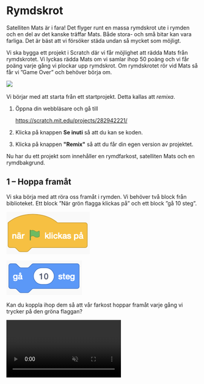 # Rymdskrot

Satelliten Mats är i fara! Det flyger runt en massa rymdskrot ute i rymden och en del av det kanske träffar Mats. Både stora- och små bitar kan vara farliga. Det är bäst att vi försöker städa undan så mycket som möjligt.

Vi ska bygga ett projekt i Scratch där vi får möjlighet att rädda Mats från rymdskrotet. Vi lyckas rädda Mats om vi samlar ihop 50 poäng och vi får poäng varje gång vi plockar upp rymdskrot. Om rymdskrotet rör vid Mats så får vi ”Game Over” och behöver börja om.

![](./0_1.gif)

Vi börjar med att starta från ett startprojekt. Detta kallas att *remixa*.

1. Öppna din webbläsare och gå till
		
	<a href="https://scratch.mit.edu/projects/282942221/" target="_blank">https://scratch.mit.edu/projects/282942221/</a>
	
2. Klicka på knappen **Se inuti** så att du kan se koden.
3. Klicka på knappen **"Remix"** så att du får din egen version av projektet.

Nu har du ett projekt som innehåller en rymdfarkost, satelliten Mats och en rymdbakgrund.

##  1 – Hoppa framåt

Vi ska börja med att röra oss framåt i rymden. Vi behöver två block från biblioteket. Ett block ”När grön flagga klickas på” och ett block ”gå 10 steg”.

![](./1_1.png)

![](./1_2.png)

Kan du koppla ihop dem så att vår farkost hoppar framåt varje gång vi trycker på den gröna flaggan?

<video src="./1_3.mp4" autoplay loop muted />

## 2 – Loopa

Så här ska din kod se ut nu:

![Nu hoppar vi framåt varje gång vi trycker på den gröna flaggan](./2_1.png)

Nästa steg är att lägga till en loop så att vår rymdfarkost fortsätter att åka framåt.

Det finns ett block som heter ”för alltid”. 

![För alltid](./2_2.png)

Kan du koppla ihop det med de förra blocken så att vår farkost fortsätter att åka framåt utan att stanna när vi trycker på den gröna flaggan?


<video src="./2_3.mp4" autoplay loop muted />

> 10 steg framåt går lite för fort. Testa att ändra till 1 steg framåt så att vår rymdfarkost åker lite långsammare.

## 3 – Svänga

Så här ska din kod se ut nu:

![Nu fortsätter vi att gå framåt. För alltid.](./3_1.png)

Nästa steg är att lägga till styrning.

Det finns ett block som heter ”när mellanslag-tangenten trycks ned” och två block som svänger. Ett block svänger vänster och ett block svänger höger.

![](./3_2.png)

Kan du ändra och sätta ihop dessa block så att när ”vänsterpil” tangenten trycks ned så ska farkosten svänga vänster? Och när ”högerpil” tangenten trycks ned så ska farkosten svänga höger?

<video src="./3_3.mp4" autoplay loop muted />

## 4 – Spara

Så här ska din kod se ut nu:

![Nu kan vi styra vår farkost i rymden](./4_1.png)

Nästa steg är att spara projektet.

### Är du inloggad?

Om du är inloggad så sparas ditt projektet automatiskt men om du vill vara säker så kan du trycka på **Arkiv** och sedan **Spara nu**.

### Har du inget konto?

Om du inte har ett konto eller inte vill logga in så kan du spara ned ditt projekt som en fil till datorn.

Tryck på **Arkiv** och sedan **Spara till din dator**.

## 5 – Skapa rymdskrot

Men vart är allt rymdskrot? Rymden ser ju helt ren ut? Låt oss lägga till lite rymdskrot i vår rymd så att vi har något att städa.

Tryck på knappen för att måla en ny sprajt.

![Tryck på knappen för att måla en ny sprajt](./5_1.png)

Rita en kvadrat genom att välja kvadratverktyget från palletten till vänster och sedan rita en kvadrat på den rutiga ytan. Välj vilken färg du vill.

> Tips! För att rita en *perfekt* kvadrat så håll ned tangenten **shift** när du ritar ut din kvadrat.

![](./5_2.png)

Döp din sprajt till ”kvadrat”.

![](./5_3.png)

## 6 – Koda kvadrat

Tryck på ”kvadrat” i ditt bibliotek så att den är vald. Vi kan se att den är vald genom att den har en blå ram runt sig. Nu ska vi koda vad kvadraten ska göra.

Nu ska vi lägga till kod för vår kvadrat så att den försvinner när vår farkost rör vid det. Klicka på fliken ”kod” för att komma till koden för kvadraten.

![](./6_1.png)

> **Ser du inte din kod?** Din kod för din farkost har inte försvunnit. All kod som vi lägger ut är kopplade till en sprajt. Eftersom vi skapade en ny sprajt för vårt rymdskrot så har inte den fått någon kod ännu. Om vi väljer vår farkost i biblioteket så kommer vi se vår kod igen.

![](./5_3.png)

Nu vill vi koda kvadraten så att när vi trycker på den gröna flaggan så ska den vänta på att den rör vid vår farkost. Och sedan ska den gömma sig själv. 

För det så kommer vi behöva dessa block:

![Kan vi sätta ihop dem i rätt ordning?](./6_2.png)

Kan du sätta ihop dem i rätt ordning så att kvadraten försvinner när vi rör vid den med vår rymdfarkost?

<video src="./6_3.mp4" autoplay loop muted />

> Oroa dig inte för att kvadraten har försvunnit. Vi programmerar så att den visas igen i nästa steg.

## 7 – Visa kvadraten igen

Så här ska din kod se ut nu:

![Ser din kod ut såhär?](./7_1.png)

Nästa steg är att visa kvadraten igen när vi trycker på den gröna flaggan.

Kvadraten gör bara precis som den har blivit tillsagd och vi har inte sagt till den att visa sig igen när vi trycker på den gröna flaggan.

Det finns ett block som heter ”visa”. Vi skulle kunna lägga det så att det händer precis efter vi har klickat på den gröna flaggan och precis innan vårt block ”vänta tills …”.

![](./7_2.png)

Testa! Visas vår kvadrat när du trycker på den gröna flaggan?

<video src="./7_3.mp4" autoplay loop muted />


## 8 – Slumpa kvadratens position

Så här ska din kod se ut nu:

![](./8_1.png)

Nu visas vår kvadrat igen när vi trycker på den gröna flaggan. Nästa steg är att ge den en *slumpmässig* position.

> Slumpmässigt betyder att det kan dyka upp vart som helst och på en ny plats varje gång.

Det finns ett block ”gå till slumpmässig position”. Lägg det mellan blocket ”när grön flagga klickas på” och ”vänta tills …”.

![](./8_2.png)

När det ligger rätt så lägger sig rymdskrotet på en ny plats varje gång vi trycker på den gröna flaggan.

<video src="./8_3.mp4" autoplay loop muted />

## 9 – Rör på rymdskrotet

Så här ska din kod se ut nu:

![](./9_1.png)

Nu har vi skapat ett rymdskrot i form av en kvadrat som dyker upp på en ny plats varje gång vi trycker på den gröna flaggan. Men rymdskrotet står ju helt still! Och det är ju helt fel. Det ska ju flyga runt.

Nästa steg är att få kvadraten att röra på sig.

Vi lägger till ett nytt block **När grön flagga klickas på** och **för alltid** så ska vi **gå 1 steg framåt**.

Men om vi testar nu så fastnar vårt rymdskrot i kanterna för vi kan inte styra rymdskrotet. Det finns ett block som kan hjälpa oss. Det heter **om vid kanten, studsa**. 

![](./9_2.png)

Vi vill att vårt rymdskrot ska studsa vid kanten efter att det ha **gått 1 steg framåt**. Vart tror du att det här blocket ska ligga? 

## 10 – Håll räkningen på poäng

Så här ska din kod se ut nu:

![](./10_1.png)

Nästa steg är att räkna poäng.

Vi skulle vilja hålla reda på hur mycket rymdskrotet väger som vi har plockat upp. Det skulle vi kunna använda en *variabel* till. Variabler är väldigt användbara när vi vill räkna saker.

Använd knappen **skapa en variabel** och ge den namnet ”vikt”.

![](./10_2.png)

Nu kan vi använda blocket **ändra vikt med 5**. Vi vill ändra variabeln **vikt** med 5 *efter* att vi har rört vid rymdfarkosten.

![](./10_3.png)


## 11 – Lägg till mer rymdskrot

Så här ska din kod se ut nu:

![Nu räknar vi hur mycket rymdskrot vi plockar upp](./11_1.png)

Nu har vi skapat ett rymdskrot i form av en kvadrat som dyker upp på en ny plats varje gång vi trycker på den gröna flaggan. Och vi håller räkningen på hur mycket den väger. 

Nästa steg är att lägga till fler former av rymdskrot.

På samma sätt som vi ritade och programmerade vår kvadrat – skapa nu tre nya figurer:

- En rektangel
- En cirkel
- En triangel

> Tips! Det verkar inte finnas ingen färdig form för att rita en triangel. Vi måste nog rita den själva.

Glöm inte att också lägga in all kod från vår första sprajt.

Efter det här steget så ska det vara en massa rymdskrot som dyker upp på slumpmässiga platser varje gång vi trycker på den gröna flaggan.

<video src="./11_2.mp4" autoplay loop muted />


## 12 – Rymdskrotet väger olika mycket

Bitarna av rymdskrot väger olika mycket beroende på vilken form de har. Därför behöver vi ändra hur mycket ”vikt” vi ändrar vår variabel med när vi rör de olika rymdskroten.

- Kvadrat väger **5** ton
- Cirkel väger **10** ton
- Triangel väger **15** ton
- Rektangel väger **20** ton

Skriv in den nya vikten i blocket **ändra vikt med 5** för varje sprajt som är ett rymdskrot.

## 13 – Nollställ variabel

Nu väger de olika bitarna olika mycket.

Men vår variabel bara fortsätter att räkna. Den börjar aldrig om.

För att kunna hålla räkningen ordentligt så skulle vi vilja *nollställa* vår variabel. Det betyder att vi sätter den till 0. Vi vill nollställa den varje gång vi startar trycker på den gröna flaggan.

Välj sprajten ”rymdfarkost”. Precis efter blocket ”När grön flagga klickas på” – lägg till ett block **sätt vikt till 0**. 

Nu borde variabelns värde sättas till 0 varje gång vi trycker på den gröna flaggan. Testa genom att fånga lite rymdskrot och sedan trycka den gröna flaggan. Sätts variabeln till 0?

## 14 – Avsluta när vi har städat färdigt

Nu nollställs vår variabel varje gång vi startar om. 

Som nästa steg så vill vi att vår rymdfarkost ska ropa ”Äntligen klart! när vi har plockat upp allt rymdskrot. Om vi har plockat upp all rymdskrot så betyder det att vi har plussat ihop allas vikter i vår variabel.

I sprajten ”rymdfarkost” så ska vi lägga till ett par block inuti vårt ”för alltid”-block. Vi vill kolla om variabeln ”vikt” är lika mycket som *summan* av alla blockens vikt. Och om den är det – då säger vi ”Äntligen klart!” och sedan stoppar vi alla skript med blocket ”stoppa alla”.

> Vi kan räkna ut summan genom att plussa ihop alla vikterna från de olika rymdskroten. Använd papper och penna och skriv ned vikterna från sprajtarna och plussa sedan ihop dem.

![](./14_2.png)

## 15 – Game over när vi nuddar Mats

Nu när vi har städat bort allt rymdskrot så kan vi pusta ut. Men vi har inte kodat vad som ska hända om rymdskrotet nuddar Mats. 

Markera sprajten Mats. Det är där vi ska lägga till vår kod.

Efter att grön flagga klickas på så ska vi vänta tills vi rör vid kvadrat **eller** rör vid rektangel **eller** rör vid cirkel **eller** rör vid triangel. 

Efter det vill vi säga ”Ajajajaj!” i 2 sekunder. Och sedan vill vi använda blocket ”stoppa alla” för att avsluta vårt skript.

> Visste du att det går att lägga ett ”eller”-block i ett annat ”eller”-block?

![](./15_2.gif)

Det kan bli väldigt svårt att hinna städa undan allt rymdskrot om Mats är väldigt stor. Vi kan ändra storleken på Mats om vi vill göra det lite lättare för oss:

![](./15_3.png)

## Färdig!

Snyggt jobbat! Nu kan vi städa rymden från rymdskrot och rädda Mats från ett hemskt öde.

Glöm inte att spara ditt projekt! Döp det gärna till uppgiftens namn så att du enkelt kan hitta den igen.

> **Testa ditt projekt**
> 
> Visa gärna någon det som du har gjort och låt dem testa. Tryck på DELA för att andra ska kunna hitta spelet på Scratch. Gå ut till projektsidan och låt någon annan testa spelet!

## Utmaningar

## Frågeställningar

